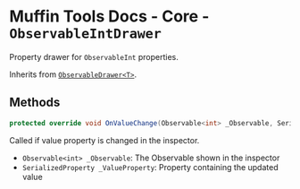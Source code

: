 # Muffin Tools Docs - Core - `ObservableIntDrawer`

Property drawer for `ObservableInt` properties.

Inherits from [`ObservableDrawer<T>`](./observable-drawer.md).

## Methods

```cs
protected override void OnValueChange(Observable<int> _Observable, SerializedProperty _ValueProperty)
```

Called if value property is changed in the inspector.

* `Observable<int> _Observable`: The Observable shown in the inspector
* `SerializedProperty _ValueProperty`: Property containing the updated value